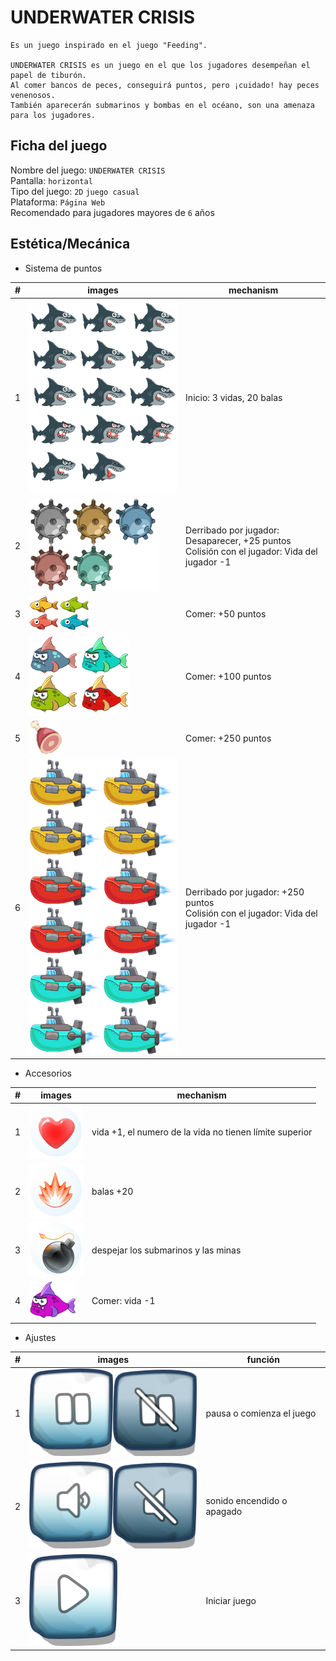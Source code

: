# UNDERWATER CRISIS
```
Es un juego inspirado en el juego "Feeding".  
  
UNDERWATER CRISIS es un juego en el que los jugadores desempeñan el papel de tiburón.  
Al comer bancos de peces, conseguirá puntos, pero ¡cuidado! hay peces venenosos.  
También aparecerán submarinos y bombas en el océano, son una amenaza para los jugadores.  
```
## Ficha del juego
  Nombre del juego: `UNDERWATER CRISIS`  
  Pantalla: `horizontal`  
  Tipo del juego: `2D` `juego casual`  
  Plataforma: `Página Web`  
  Recomendado para jugadores mayores de `6` años  

## Estética/Mecánica
- Sistema de puntos

|#|images|mechanism|
|---|---|----|
|1|![Player](https://github.com/ZHAOYANNI/DVI/blob/master/assets/images/shark-sheet0.png)|Inicio: 3 vidas, 20 balas|
|2|![Mina](https://github.com/ZHAOYANNI/DVI/blob/master/assets/images/bomb-sheet0.png)|Derribado por jugador: Desaparecer, +25 puntos<br>Colisión con el jugador: Vida del jugador -1|
|3|![Pez pequeño](https://github.com/ZHAOYANNI/DVI/blob/master/assets/images/smallfish-sheet0.png)|Comer: +50 puntos|
|4|![Pez grande](https://github.com/ZHAOYANNI/DVI/blob/master/assets/images/bigfish-sheet0.png)|Comer: +100 puntos|
|5|![Carne](https://github.com/ZHAOYANNI/DVI/blob/master/assets/images/meat-sheet0.png)|Comer: +250 puntos|
|6|![Submarino](https://github.com/ZHAOYANNI/DVI/blob/master/assets/images/submarino.png)|Derribado por jugador: +250 puntos<br>Colisión con el jugador: Vida del jugador -1|

- Accesorios

|#|images|mechanism|
|---|---|----|
|1|![Corazon](https://github.com/ZHAOYANNI/DVI/blob/master/assets/images/sharklife-sheet0.png)|vida +1, el numero de la vida no tienen límite superior|
|2|![Balas](https://github.com/ZHAOYANNI/DVI/blob/master/assets/images/fireballs-sheet0.png)|balas +20|
|3|![Bomba](https://github.com/ZHAOYANNI/DVI/blob/master/assets/images/superbomb-sheet0.png)|despejar los submarinos y las minas|
|4|![Pez peligro](https://github.com/ZHAOYANNI/DVI/blob/master/assets/images/bigfish-sheet2.png)|Comer: vida -1|

- Ajustes

|#|images|función|
|---|---|----|
|1|![Suspender](https://github.com/ZHAOYANNI/DVI/blob/master/assets/images/btnpause-sheet0.png)|pausa o comienza el juego|
|2|![Sonido](https://github.com/ZHAOYANNI/DVI/blob/master/assets/images/btnsound-sheet1.png)|sonido encendido o apagado|
|3|![Jugar](https://github.com/ZHAOYANNI/DVI/blob/master/assets/images/btnplay-sheet0.png)|Iniciar juego|
